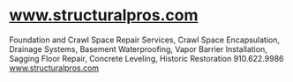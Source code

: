 # www.structuralpros.com
Foundation and Crawl Space Repair Services,  Crawl Space Encapsulation,  Drainage Systems,  Basement Waterproofing,  Vapor Barrier Installation,  Sagging Floor Repair,  Concrete Leveling,  Historic Restoration 910.622.9986 www.structuralpros.com 
